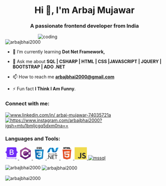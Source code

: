 <h1 align="center">Hi 👋, I'm Arbaj Mujawar</h1>
<h3 align="center">A passionate frontend developer from India</h3>

<img align="right" alt="coding" width="400" src="https://www.bing.com/th/id/OGC.81178b47a8598f0c81c4799f2cdd4057?pid=1.7&rurl=https%3a%2f%2fmiro.medium.com%2fmax%2f1400%2f1*gReLR6hZjwyBxHmfLN1AVw.gif&ehk=XRbF09l2uSO4b%2ftW%2f6p3JjGO2XZr9Y3XEmcEjY3nW00%3d">

<p align="left"> <img src="https://komarev.com/ghpvc/?username=arbajbhai2000&label=Profile%20views&color=0e75b6&style=flat" alt="arbajbhai2000" /> </p>

- 🌱 I’m currently learning **Dot Net Framework,**

- 💬 Ask me about **SQL | CSHARP | HTML | CSS |JAVASCRIPT | JQUERY | BOOTSTRAP | ADO .NET**

- 📫 How to reach me **arbajbhai2000@gmail.com**

- ⚡ Fun fact **I Think I Am Funny**.

<h3 align="left">Connect with me:</h3>
<p align="left">
<a href="https://linkedin.com/in/www.linkedin.com/in/ arbaj-mujawar-74035721a" target="blank"><img align="center" src="https://raw.githubusercontent.com/rahuldkjain/github-profile-readme-generator/master/src/images/icons/Social/linked-in-alt.svg" alt="www.linkedin.com/in/ arbaj-mujawar-74035721a" height="30" width="40" /></a>
<a href="https://instagram.com/https://www.instagram.com/arbajbhai2000?igsh=mtu1bmljcgq5dxm0na==" target="blank"><img align="center" src="https://raw.githubusercontent.com/rahuldkjain/github-profile-readme-generator/master/src/images/icons/Social/instagram.svg" alt="https://www.instagram.com/arbajbhai2000?igsh=mtu1bmljcgq5dxm0na==" height="30" width="40" /></a>
</p>

<h3 align="left">Languages and Tools:</h3>
<p align="left"> <a href="https://getbootstrap.com" target="_blank" rel="noreferrer"> <img src="https://raw.githubusercontent.com/devicons/devicon/master/icons/bootstrap/bootstrap-plain-wordmark.svg" alt="bootstrap" width="40" height="40"/> </a> <a href="https://www.w3schools.com/cs/" target="_blank" rel="noreferrer"> <img src="https://raw.githubusercontent.com/devicons/devicon/master/icons/csharp/csharp-original.svg" alt="csharp" width="40" height="40"/> </a> <a href="https://www.w3schools.com/css/" target="_blank" rel="noreferrer"> <img src="https://raw.githubusercontent.com/devicons/devicon/master/icons/css3/css3-original-wordmark.svg" alt="css3" width="40" height="40"/> </a> <a href="https://dotnet.microsoft.com/" target="_blank" rel="noreferrer"> <img src="https://raw.githubusercontent.com/devicons/devicon/master/icons/dot-net/dot-net-original-wordmark.svg" alt="dotnet" width="40" height="40"/> </a> <a href="https://www.w3.org/html/" target="_blank" rel="noreferrer"> <img src="https://raw.githubusercontent.com/devicons/devicon/master/icons/html5/html5-original-wordmark.svg" alt="html5" width="40" height="40"/> </a> <a href="https://developer.mozilla.org/en-US/docs/Web/JavaScript" target="_blank" rel="noreferrer"> <img src="https://raw.githubusercontent.com/devicons/devicon/master/icons/javascript/javascript-original.svg" alt="javascript" width="40" height="40"/> </a> <a href="https://www.microsoft.com/en-us/sql-server" target="_blank" rel="noreferrer"> <img src="https://www.svgrepo.com/show/303229/microsoft-sql-server-logo.svg" alt="mssql" width="40" height="40"/> </a> </p>

<p><img align="left" src="https://github-readme-stats.vercel.app/api/top-langs?username=arbajbhai2000&show_icons=true&locale=en&layout=compact" alt="arbajbhai2000" /></p>

<p>&nbsp;<img align="center" src="https://github-readme-stats.vercel.app/api?username=arbajbhai2000&show_icons=true&locale=en" alt="arbajbhai2000" /></p>

<p><img align="center" src="https://github-readme-streak-stats.herokuapp.com/?user=arbajbhai2000&" alt="arbajbhai2000" /></p>
